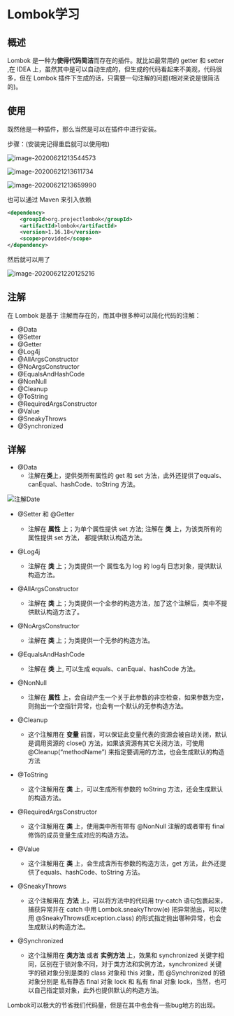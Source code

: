 # Lombok学习

## 概述

Lombok 是一种为**使得代码简洁**而存在的插件。就比如最常用的 getter 和 setter ,在  IDEA 上，虽然其中是可以自动生成的，但生成的代码看起来不美观，代码很多，但在 Lombok 插件下生成的话，只需要一句注解的问题(相对来说是很简洁的)。

## 使用

既然他是一种插件，那么当然是可以在插件中进行安装。

步骤：(安装完记得重启就可以使用啦)

![image-20200621213544573](F:\笔记\007\Lombok\assets\安装步骤1.png)

![image-20200621213611734](F:\笔记\007\Lombok\assets\安装步骤2.png)

![image-20200621213659990](F:\笔记\007\Lombok\assets\安装步骤3.png)

也可以通过 Maven 来引入依赖

```xml
<dependency>
    <groupId>org.projectlombok</groupId>
    <artifactId>lombok</artifactId>
    <version>1.16.18</version>
    <scope>provided</scope>
</dependency>
```

然后就可以用了

![image-20200621220125216](F:\笔记\007\Lombok\assets\安装成功图.png)

## 注解

在 Lombok 是基于 注解而存在的，而其中很多种可以简化代码的注解：

- @Data
- @Setter
- @Getter
- @Log4j
- @AllArgsConstructor
- @NoArgsConstructor
- @EqualsAndHashCode
- @NonNull
- @Cleanup
- @ToString
- @RequiredArgsConstructor
- @Value
- @SneakyThrows
- @Synchronized

## 详解

- @Data
  - 注解在**类**上，提供类所有属性的 get 和 set 方法，此外还提供了equals、canEqual、hashCode、toString 方法。

![]()![注解Date](F:\笔记\007\Lombok\assets\注解Date.jpg)

- @Setter 和 @Getter
  - 注解在 **属性** 上；为单个属性提供 set 方法; 注解在 **类** 上，为该类所有的属性提供 set 方法， 都提供默认构造方法。

- @Log4j
  - 注解在 **类** 上；为类提供一个 属性名为 log 的 log4j 日志对象，提供默认构造方法。

- @AllArgsConstructor
  - 注解在 **类** 上；为类提供一个全参的构造方法，加了这个注解后，类中不提供默认构造方法了。

- @NoArgsConstructor
  - 注解在 **类** 上；为类提供一个无参的构造方法。

- @EqualsAndHashCode
  - 注解在 **类** 上, 可以生成 equals、canEqual、hashCode 方法。

- @NonNull
  - 注解在 **属性** 上，会自动产生一个关于此参数的非空检查，如果参数为空，则抛出一个空指针异常，也会有一个默认的无参构造方法。

- @Cleanup
  - 这个注解用在 **变量** 前面，可以保证此变量代表的资源会被自动关闭，默认是调用资源的 close() 方法，如果该资源有其它关闭方法，可使用 @Cleanup(“methodName”) 来指定要调用的方法，也会生成默认的构造方法

- @ToString
  - 这个注解用在 **类** 上，可以生成所有参数的 toString 方法，还会生成默认的构造方法。

- @RequiredArgsConstructor
  - 这个注解用在 **类** 上，使用类中所有带有 @NonNull 注解的或者带有 final 修饰的成员变量生成对应的构造方法。

- @Value
  - 这个注解用在 **类** 上，会生成含所有参数的构造方法，get 方法，此外还提供了equals、hashCode、toString 方法。

- @SneakyThrows
  - 这个注解用在 **方法** 上，可以将方法中的代码用 try-catch 语句包裹起来，捕获异常并在 catch 中用 Lombok.sneakyThrow(e) 把异常抛出，可以使用 @SneakyThrows(Exception.class) 的形式指定抛出哪种异常，也会生成默认的构造方法。

- @Synchronized
  - 这个注解用在 **类方法** 或者 **实例方法** 上，效果和 synchronized 关键字相同，区别在于锁对象不同，对于类方法和实例方法，synchronized 关键字的锁对象分别是类的 class 对象和 this 对象，而 @Synchronized 的锁对象分别是 私有静态 final 对象 lock 和 私有 final 对象 lock，当然，也可以自己指定锁对象，此外也提供默认的构造方法。

Lombok可以极大的节省我们代码量，但是在其中也会有一些bug地方的出现。